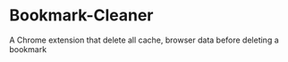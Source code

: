 # Bookmark-Cleaner
A Chrome extension that delete all cache, browser data before deleting a bookmark
